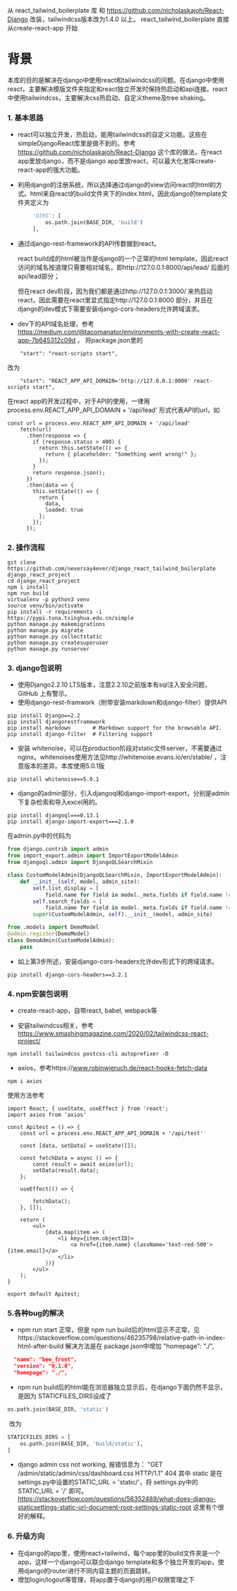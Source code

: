 从 react_tailwind_boilerplate 库 和 https://github.com/nicholaskajoh/React-Django   改装，tailwindcss版本改为1.4.0 以上。
react_tailwind_boilerplate 直接从create-react-app 开始

# 背景
本库的目的是解决在django中使用react和tailwindcss的问题。在django中使用react，主要解决模版文件夹指定和react独立开发时保持热启动和api连接。react中使用tailwindcss，主要解决css热启动、自定义theme及tree shaking。

### 1. 基本思路

-  react可以独立开发，热启动，能用tailwindcss的自定义功能。这些在simpleDjangoReact库里是做不到的。参考  https://github.com/nicholaskajoh/React-Django    这个库的做法，在react app里放django，而不是django app里放react，可以最大化发挥create-react-app的强大功能。

- 利用django的注册系统，所以选择通过django的view访问react的html的方式。html来自react的build文件夹下的index.html，因此django的template文件夹定义为

```python
        'DIRS': [
            os.path.join(BASE_DIR, 'build')
        ],
```
- 通过django-rest-framework的API传数据到react。

  react build成的html被当作是django的一个正常的html template，因此react访问的域名按道理只需要相对域名，即http://127.0.0.1:8000/api/lead/  后面的api/lead部分；

  但在react dev阶段，因为我们都是通过http://127.0.0.1:3000/   来热启动react，因此需要在react里显式指定http://127.0.0.1:8000   部分，并且在django的dev模式下需要安装django-cors-headers允许跨域请求。

- dev下的API域名处理，参考 https://medium.com/@tacomanator/environments-with-create-react-app-7b645312c09d ， 将package.json里的

```
    "start": "react-scripts start",
```
改为
```
    "start": "REACT_APP_API_DOMAIN='http://127.0.0.1:8000' react-scripts start",
```
在react app的开发过程中，对于API的使用，一律用 process.env.REACT_APP_API_DOMAIN + '/api/lead' 形式代表API的url，如
```
const url = process.env.REACT_APP_API_DOMAIN + '/api/lead'
    fetch(url)
      .then(response => {
        if (response.status > 400) {
          return this.setState(() => {
            return { placeholder: "Something went wrong!" };
          });
        }
        return response.json();
      })
      .then(data => {
        this.setState(() => {
          return {
            data,
            loaded: true
          };
        });
      });
```

### 2. 操作流程

```shell
git clone https://github.com/neversay4ever/django_react_tailwind_boilerplate django_react_project
cd django_react_project
npm i install
npm run build
virtualenv -p python3 venv
source venv/bin/activate
pip install -r requirements -i https://pypi.tuna.tsinghua.edu.cn/simple
python manage.py makemigrations
python manage.py migrate
python manage.py collectstatic
python manage.py createsuperuser
python manage.py runserver
```

### 3. django包说明

- 使用Django2.2.10 LTS版本，注意2.2.10之前版本有sql注入安全问题，GitHub 上有警示。
- 使用django-rest-framwork（附带安装markdown和django-filter）提供API

```shell
pip install Django==2.2
pip install djangorestframework
pip install markdown       # Markdown support for the browsable API.
pip install django-filter  # Filtering support
```

- 安装 whitenoise，可以在production阶段对static文件server，不需要通过nginx。whitenoises使用方法见http://whitenoise.evans.io/en/stable/  ，注意版本的差异。本库使用5.0.1版

```shell
pip install whitenoise==5.0.1
```

- django的admin部分，引入djangoql和django-import-export，分别是admin下复杂检索和导入excel用的。
```shell
pip install djangoql===0.13.1
pip install django-import-export===2.1.0
```
   在admin.py中的代码为

```python
from django.contrib import admin
from import_export.admin import ImportExportModelAdmin
from djangoql.admin import DjangoQLSearchMixin

class CustomModelAdmin(DjangoQLSearchMixin, ImportExportModelAdmin):
    def __init__(self, model, admin_site):
        self.list_display = [
            field.name for field in model._meta.fields if field.name != "id"]
        self.search_fields = [
            field.name for field in model._meta.fields if field.name != "id"]
        super(CustomModelAdmin, self).__init__(model, admin_site)

from .models import DemoModel
@admin.register(DemoModel)
class DemoAdmin(CustomModelAdmin):
    pass

```

- 如上第3步所述，安装django-cors-headers允许dev形式下的跨域请求。

```shell
pip install django-cors-headers==3.2.1
```

### 4. npm安装包说明

- create-react-app，自带react, babel, webpack等

- 安装tailwindcss相关，参考 <https://www.smashingmagazine.com/2020/02/tailwindcss-react-project/> 
```shell
npm install tailwindcss postcss-cli autoprefixer -D
```

- axios，参考https://www.robinwieruch.de/react-hooks-fetch-data

```shell
npm i axios
```
使用方法参考
```
import React, { useState, useEffect } from 'react';
import axios from 'axios'

const Apitest = () => {
    const url = process.env.REACT_APP_API_DOMAIN + '/api/test'

    const [data, setData] = useState([]);

    const fetchData = async () => {
        const result = await axios(url);
        setData(result.data);
    };

    useEffect(() => {

        fetchData();
    }, []);

    return (
        <ul>
            {data.map(item => (
                <li key={item.objectID}>
                    <a href={item.name} className='text-red-500'>{item.email}</a>
                </li>
            ))}
        </ul>
    );
}

export default Apitest;
```

### 5.各种bug的解决

- npm run start 正常，但是 npm run build后的html显示不正常，见https://stackoverflow.com/questions/46235798/relative-path-in-index-html-after-build 
  解决方法是在 package.json中增加 "homepage": "./",

```json
  "name": "bee_front",
  "version": "0.1.0",
  "homepage": "./",
```

- npm run build后的html能在浏览器独立显示后，在django下面仍然不显示，是因为 STATICFILES_DIRS设成了

```python
os.path.join(BASE_DIR, 'static')
```
​	改为
```python
STATICFILES_DIRS = [
    os.path.join(BASE_DIR, 'build/static'),
]
```

- django admin css not working,  报错信息为：
  "GET /admin/static/admin/css/dashboard.css HTTP/1.1" 404 
  其中 static 是在settings.py中设置的STATIC_URL = 'static/'，将 settings.py中的  STATIC_URL = '/'  即可。
  https://stackoverflow.com/questions/56352489/what-does-django-staticsettings-static-url-document-root-settings-static-root   这里有个很好的解释。

### 6. 升级方向

- 在django的app里，使用react+tailwind，每个app里的build文件夹是一个app，这样一个django可以联合django template和多个独立开发的app，使用django的router进行不同内容主题的页面跳转。
- 增加login/logout等管理，将app置于django的用户权限管理之下